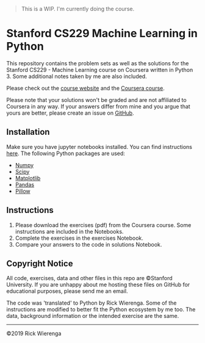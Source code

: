 > This is a WIP. I'm currently doing the course.

# Stanford CS229 Machine Learning in Python
This repository contains the problem sets as well as the solutions for the Stanford CS229 - Machine Learning course on Coursera written in Python 3. Some additional notes taken by me are also included.

Please check out the [course website](http://cs229.stanford.edu/) and the [Coursera course](https://www.coursera.org/learn/machine-learning).

Please note that your solutions won't be graded and are not affiliated to Coursera in any way. If your answers differ from mine and you argue that yours are better, please create an issue on [GitHub](https://www.github.com/rickwierenga/CS229-Pytohon).

## Installation
Make sure you have jupyter notebooks installed. You can find instructions [here](https://jupyter.org/install). The following Python packages are used:
* [Numpy](https://www.numpy.org)
* [Scipy](https://www.scipy.org)
* [Matplotlib](https://matplotlib.org)
* [Pandas](https://pandas.pydata.org)
* [Pillow](https://python-pillow.org)

## Instructions
1. Please download the exercises (pdf) from the Coursera course. Some instructions are included in the Notebooks. 
2. Complete the exercises in the exercises Notebook.
3. Compare your answers to the code in solutions Notebook.

## Copyright Notice
All code, exercises, data and other files in this repo are ©Stanford University. If you are unhappy about me hosting these files on GitHub for educational purposes, please send me an email.

The code was 'translated' to Python by Rick Wierenga. Some of the instructions are modified to better fit the Python ecosystem by me too. The data, background information or the intended exercise are the same.

---

&copy;2019 Rick Wierenga
